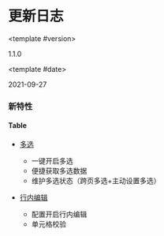 # 更新日志

<update-log-block>

<template #version>

1.1.0

</template>

<template #date>

2021-09-27

</template>

<h3>新特性</h3>

<h4>Table</h4>

* [多选](/element-component/modules/Table.html#多选)
  + 一键开启多选
  + 便捷获取多选数据
  + 维护多选状态（跨页多选+主动设置多选）

* [行内编辑](/element-component/modules/Table.html#行内编辑)
  + 配置开启行内编辑
  + 单元格校验

</update-log-block>
